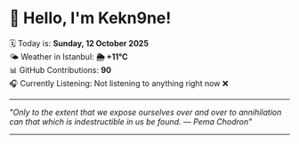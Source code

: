# 👋 Hello, I'm Kekn9ne!

🗓️ Today is: **Sunday, 12 October 2025**  
🌤️ Weather in Istanbul: **🌦   +11°C**  
📊 GitHub Contributions: **90**  
🎧 Currently Listening: Not listening to anything right now ❌

---

_"Only to the extent that we expose ourselves over and over to annihilation can that which is indestructible in us be found. — *Pema Chodron*"_

---
